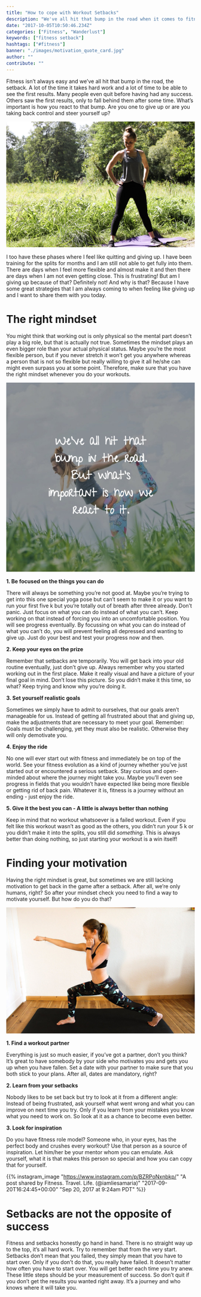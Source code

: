 ```yaml
---
title: "How to cope with Workout Setbacks"
description: "We've all hit that bump in the road when it comes to fitness. What's important is how you react to that. I want to share my personal strategies when I am frustrated with my workout results."
date: "2017-10-05T10:50:46.234Z"
categories: ["Fitness", "Wanderlust"]
keywords: ["fitness setback"]
hashtags: ["#fitness"]
banner: "./images/motivation_quote_card.jpg"
author: ""
contribute: ""
---
```


Fitness isn’t always easy and we’ve all hit that bump in the road, the setback. A lot of the time it takes hard work and a lot of time to be able to see the first results. Many people even quit before having had any success. Others saw the first results, only to fall behind them after some time. What’s important is how you react to that bump. Are you one to give up or are you taking back control and steer yourself up?

![coping with setbacks in your workout](./images/IMG_2345.jpg)

I too have these phases where I feel like quitting and giving up. I have been training for the splits for months and I am still not able to get fully into them. There are days when I feel more flexible and almost make it and then there are days when I am not even getting close. This is frustrating! But am I giving up because of that? Definitely not! And why is that? Because I have some great strategies that I am always coming to when feeling like giving up and I want to share them with you today.

# The right mindset

You might think that working out is only physical so the mental part doesn’t play a big role, but that is actually not true. Sometimes the mindset plays an even bigger role than your actual physical status. Maybe you’re the most flexible person, but if you never stretch it won’t get you anywhere whereas a person that is not so flexible but really willing to give it all he/she can might even surpass you at some point. Therefore, make sure that you have the right mindset whenever you do your workouts.

![motivational quote](./images/motivation_quote.jpg)

**1. Be focused on the things you can do**

There will always be something you’re not good at. Maybe you’re trying to get into this one special yoga pose but can’t seem to make it or you want to run your first five k but you’re totally out of breath after three already. Don’t panic. Just focus on what you can do instead of what you can’t. Keep working on that  instead of forcing you into an uncomfortable position. You will see progress eventually. By focussing on what you can do instead of what you can’t do, you will prevent feeling all depressed and wanting to give up. Just do your best and test your progress now and then.

**2. Keep your eyes on the prize**

Remember that setbacks are temporarily. You will get back into your old routine eventually, just don’t give up. Always remember why you started working out in the first place. Make it really visual and have a picture of your final goal in mind. Don’t lose this picture. So you didn’t make it this time, so what? Keep trying and know why you’re doing it.

**3. Set yourself realistic goals**

Sometimes we simply have to admit to ourselves, that our goals aren’t manageable for us. Instead of getting all frustrated about that and giving up, make the adjustments that are necessary to meet your goal. Remember: Goals must be challenging, yet they must also be realistic. Otherwise they will only demotivate you.

**4. Enjoy the ride**

No one will ever start out with fitness and immediately be on top of the world. See your fitness evolution as a kind of journey whether you’ve just started out or encountered a serious setback. Stay curious and open-minded about where the journey might take you. Maybe you’ll even see progress in fields that you wouldn’t have expected like being more flexible or getting rid of back pain. Whatever it is, fitness is a journey without an ending - just enjoy the ride.

**5. Give it the best you can - A little is always better than nothing**

Keep in mind that no workout whatsoever is a failed workout. Even if you felt like this workout wasn’t as good as the others, you didn’t run your 5 k or you didn’t make it into the splits, you still did *something*. This is always better than doing nothing, so just starting your workout is a win itself!

# Finding your motivation

Having the right mindset is great, but sometimes we are still lacking motivation to get back in the game after a setback. After all, we’re only humans, right? So after your mindset check you need to find a way to motivate yourself. But how do you do that?

![get motivated](./images/IMG_0486.jpg)

**1. Find a workout partner**

Everything is just so much easier, if you’ve got a partner, don’t you think? It’s great to have somebody by your side who motivates you and gets you up when you have fallen. Set a date with your partner to make sure that you both stick to your plans. After all, dates are mandatory, right?

**2. Learn from your setbacks**

Nobody likes to be set back but try to look at it from a different angle: Instead of being frustrated, ask yourself what went wrong and what you can improve on next time you try. Only if you learn from your mistakes you know what you need to work on. So look at it as a chance to become even better.

**3. Look for inspiration**

Do you have fitness role model? Someone who, in your eyes, has the perfect body and crushes every workout? Use that person as a source of inspiration. Let him/her be your mentor whom you can emulate. Ask yourself, what it is that makes this person so special and how you can copy that for yourself.

{{% instagram_image "https://www.instagram.com/p/BZRPoNxnbkp/" "A post shared by Fitness. Travel. Life. (@iamliesamaria)" "2017-09-20T16:24:45+00:00" "Sep 20, 2017 at 9:24am PDT" %}}

# Setbacks are not the opposite of success

Fitness and setbacks honestly go hand in hand. There is no straight way up to the top, it’s all hard work. Try to remember that from the very start. Setbacks don’t mean that you failed, they simply mean that you have to start over. Only if you don’t do that, you really have failed. It doesn’t matter how often you have to start over. You will get better each time you try anew. These little steps should be your measurement of success. So don’t quit if you don’t get the results you wanted right away. It’s a journey and who knows where it will take you.













